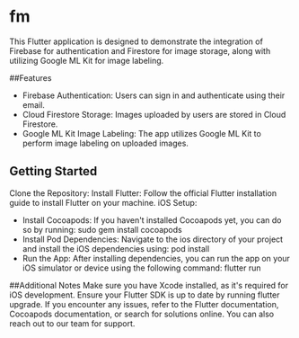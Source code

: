 # fm

This Flutter application is designed to demonstrate the integration of Firebase for authentication and Firestore for image storage, along with utilizing Google ML Kit for image labeling.

##Features 
- Firebase Authentication: Users can sign in and authenticate using their email. 
- Cloud Firestore Storage: Images uploaded by users are stored in Cloud Firestore. 
- Google ML Kit Image Labeling: The app utilizes Google ML Kit to perform image labeling on uploaded images.

## Getting Started

Clone the Repository:
Install Flutter:
Follow the official Flutter installation guide to install Flutter on your machine.
iOS Setup:
 - Install Cocoapods: If you haven't installed Cocoapods yet, you can do so by running: sudo gem install cocoapods
 - Install Pod Dependencies: Navigate to the ios directory of your project and install the iOS dependencies using: pod install
 - Run the App: After installing dependencies, you can run the app on your iOS simulator or device using the following command: flutter run

##Additional Notes
Make sure you have Xcode installed, as it's required for iOS development.
Ensure your Flutter SDK is up to date by running flutter upgrade.
If you encounter any issues, refer to the Flutter documentation, Cocoapods documentation, or search for solutions online. You can also reach out to our team for support.
